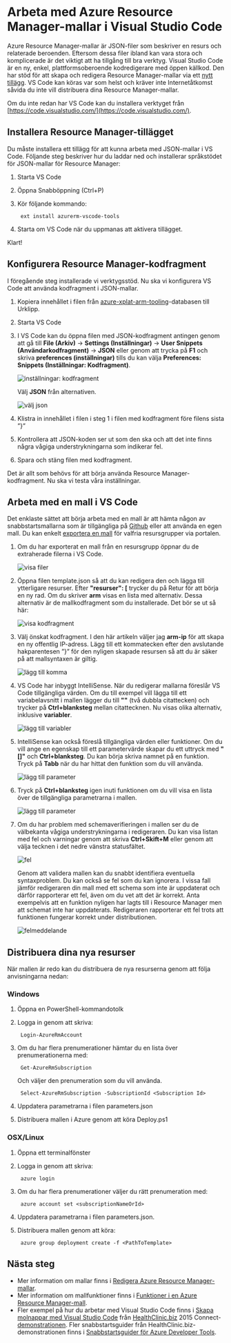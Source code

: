 <properties
   pageTitle="Använda VS Code med Resource Manager-mallar | Microsoft Azure"
   description="Visar hur du konfigurerar Visual Studio Code för att skapa Azure Resource Manager-mallar."
   services="azure-resource-manager"
   documentationCenter="na"
   authors="cmatskas"
   manager="timlt"
   editor="tysonn"/>

<tags
   ms.service="azure-resource-manager"
   ms.devlang="na"
   ms.topic="get-started-article"
   ms.tgt_pltfrm="na"
   ms.workload="na"
   ms.date="09/26/2016"
   ms.author="chmatsk;tomfitz"/>


# Arbeta med Azure Resource Manager-mallar i Visual Studio Code

Azure Resource Manager-mallar är JSON-filer som beskriver en resurs och relaterade beroenden. Eftersom dessa filer ibland kan vara stora och komplicerade är det viktigt att ha tillgång till bra verktyg. Visual Studio Code är en ny, enkel, plattformsoberoende kodredigerare med öppen källkod. Den har stöd för att skapa och redigera Resource Manager-mallar via ett [nytt tillägg](https://marketplace.visualstudio.com/items?itemName=msazurermtools.azurerm-vscode-tools). VS Code kan köras var som helst och kräver inte Internetåtkomst såvida du inte vill distribuera dina Resource Manager-mallar.

Om du inte redan har VS Code kan du installera verktyget från [https://code.visualstudio.com/](https://code.visualstudio.com/).

## Installera Resource Manager-tillägget

Du måste installera ett tillägg för att kunna arbeta med JSON-mallar i VS Code. Följande steg beskriver hur du laddar ned och installerar språkstödet för JSON-mallar för Resource Manager:

1. Starta VS Code 
2. Öppna Snabböppning (Ctrl+P) 
3. Kör följande kommando: 

        ext install azurerm-vscode-tools

4. Starta om VS Code när du uppmanas att aktivera tillägget. 

 Klart!

## Konfigurera Resource Manager-kodfragment

I föregående steg installerade vi verktygsstöd. Nu ska vi konfigurera VS Code att använda kodfragment i JSON-mallar.

1. Kopiera innehållet i filen från [azure-xplat-arm-tooling](https://raw.githubusercontent.com/Azure/azure-xplat-arm-tooling/master/VSCode/armsnippets.json)-databasen till Urklipp.
2. Starta VS Code 
3. I VS Code kan du öppna filen med JSON-kodfragment antingen genom att gå till **File (Arkiv)** -> **Settings (Inställningar)** -> **User Snippets (Användarkodfragment)** -> **JSON** eller genom att trycka på **F1** och skriva **preferences (inställningar)** tills du kan välja **Preferences: Snippets (Inställningar: Kodfragment)**.

    ![inställningar: kodfragment](./media/resource-manager-vs-code/preferences-snippets.png)

    Välj **JSON** från alternativen.

    ![välj json](./media/resource-manager-vs-code/select-json.png)

4. Klistra in innehållet i filen i steg 1 i filen med kodfragment före filens sista ”}” 
5. Kontrollera att JSON-koden ser ut som den ska och att det inte finns några vågiga understrykningarna som indikerar fel. 
6. Spara och stäng filen med kodfragment.

Det är allt som behövs för att börja använda Resource Manager-kodfragment. Nu ska vi testa våra inställningar.

## Arbeta med en mall i VS Code

Det enklaste sättet att börja arbeta med en mall är att hämta någon av snabbstartsmallarna som är tillgängliga på [Github](https://github.com/Azure/azure-quickstart-templates) eller att använda en egen mall. Du kan enkelt [exportera en mall](resource-manager-export-template.md) för valfria resursgrupper via portalen. 

1. Om du har exporterat en mall från en resursgrupp öppnar du de extraherade filerna i VS Code.

    ![visa filer](./media/resource-manager-vs-code/show-files.png)

2. Öppna filen template.json så att du kan redigera den och lägga till ytterligare resurser. Efter **"resurser": [** trycker du på Retur för att börja en ny rad. Om du skriver **arm** visas en lista med alternativ. Dessa alternativ är de mallkodfragment som du installerade. Det bör se ut så här: 

    ![visa kodfragment](./media/resource-manager-vs-code/type-snippets.png)

3. Välj önskat kodfragment. I den här artikeln väljer jag **arm-ip** för att skapa en ny offentlig IP-adress. Lägg till ett kommatecken efter den avslutande hakparentesen ”}” för den nyligen skapade resursen så att du är säker på att mallsyntaxen är giltig.

     ![lägg till komma](./media/resource-manager-vs-code/add-comma.png)

4. VS Code har inbyggt IntelliSense. När du redigerar mallarna föreslår VS Code tillgängliga värden. Om du till exempel vill lägga till ett variabelavsnitt i mallen lägger du till **""** (två dubbla citattecken) och trycker på **Ctrl+blanksteg** mellan citattecknen. Nu visas olika alternativ, inklusive **variabler**.

    ![lägg till variabler](./media/resource-manager-vs-code/add-variables.png)

5. IntelliSense kan också föreslå tillgängliga värden eller funktioner. Om du vill ange en egenskap till ett parametervärde skapar du ett uttryck med **"[]"** och **Ctrl+blanksteg**. Du kan börja skriva namnet på en funktion. Tryck på **Tabb** när du har hittat den funktion som du vill använda.

    ![lägg till parameter](./media/resource-manager-vs-code/select-parameters.png)

6. Tryck på **Ctrl+blanksteg** igen inuti funktionen om du vill visa en lista över de tillgängliga parametrarna i mallen.

    ![lägg till parameter](./media/resource-manager-vs-code/select-avail-parameters.png)

7. Om du har problem med schemaverifieringen i mallen ser du de välbekanta vågiga understrykningarna i redigeraren. Du kan visa listan med fel och varningar genom att skriva **Ctrl+Skift+M** eller genom att välja tecknen i det nedre vänstra statusfältet.

    ![fel](./media/resource-manager-vs-code/errors.png)

    Genom att validera mallen kan du snabbt identifiera eventuella syntaxproblem. Du kan också se fel som du kan ignorera. I vissa fall jämför redigeraren din mall med ett schema som inte är uppdaterat och därför rapporterar ett fel, även om du vet att det är korrekt. Anta exempelvis att en funktion nyligen har lagts till i Resource Manager men att schemat inte har uppdaterats. Redigeraren rapporterar ett fel trots att funktionen fungerar korrekt under distributionen.

    ![felmeddelande](./media/resource-manager-vs-code/unrecognized-function.png)

## Distribuera dina nya resurser

När mallen är redo kan du distribuera de nya resurserna genom att följa anvisningarna nedan: 

### Windows

1. Öppna en PowerShell-kommandotolk 
2. Logga in genom att skriva: 

        Login-AzureRmAccount 

3. Om du har flera prenumerationer hämtar du en lista över prenumerationerna med:

        Get-AzureRmSubscription

    Och väljer den prenumeration som du vill använda.
   
        Select-AzureRmSubscription -SubscriptionId <Subscription Id>

4. Uppdatera parametrarna i filen parameters.json
5. Distribuera mallen i Azure genom att köra Deploy.ps1

### OSX/Linux

1. Öppna ett terminalfönster 
2. Logga in genom att skriva:

        azure login 

3. Om du har flera prenumerationer väljer du rätt prenumeration med:

        azure account set <subscriptionNameOrId> 

4. Uppdatera parametrarna i filen parameters.json.
5. Distribuera mallen genom att köra:

        azure group deployment create -f <PathToTemplate> 

## Nästa steg

- Mer information om mallar finns i [Redigera Azure Resource Manager-mallar](resource-group-authoring-templates.md).
- Mer information om mallfunktioner finns i [Funktioner i en Azure Resource Manager-mall](resource-group-template-functions.md).
- Fler exempel på hur du arbetar med Visual Studio Code finns i [Skapa molnappar med Visual Studio Code](https://github.com/Microsoft/HealthClinic.biz/wiki/Build-cloud-apps-with-Visual-Studio-Code) från [HealthClinic.biz](https://github.com/Microsoft/HealthClinic.biz) 2015 Connect-[demonstrationen](https://blogs.msdn.microsoft.com/visualstudio/2015/12/08/connectdemos-2015-healthclinic-biz/). Fler snabbstartsguider från HealthClinic.biz-demonstrationen finns i [Snabbstartsguider för Azure Developer Tools](https://github.com/Microsoft/HealthClinic.biz/wiki/Azure-Developer-Tools-Quickstarts).



<!--HONumber=Sep16_HO4-->


